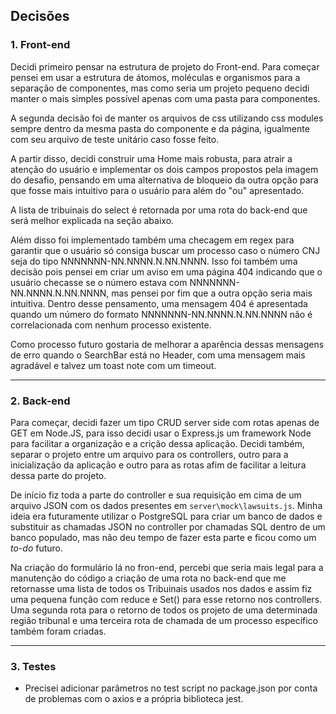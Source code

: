## Decisões 

### 1. Front-end
Decidi primeiro pensar na estrutura de projeto do Front-end. Para começar pensei em usar a estrutura de átomos, moléculas e organismos para a separação de componentes, mas como seria um projeto pequeno decidi manter o mais simples possível apenas com uma pasta para componentes.

A segunda decisão foi de manter os arquivos de css utilizando css modules sempre dentro da mesma pasta do componente e da página, igualmente com seu arquivo de teste unitário caso fosse feito. 

A partir disso, decidi construir uma Home mais robusta, para atrair a atenção do usuário e implementar os dois campos propostos pela imagem do desafio, pensando em uma alternativa de bloqueio da outra opção para que fosse mais intuitivo para o usuário para além do "ou" apresentado.

A lista de tribuinais do select é retornada por uma rota do back-end que será melhor explicada na seção abaixo.

Além disso foi implementado também uma checagem em regex para garantir que o usuário só consiga buscar um processo caso o número CNJ seja do tipo NNNNNNN-NN.NNNN.N.NN.NNNN. Isso foi também uma decisão pois pensei em criar um aviso em uma página 404 indicando que o usuário checasse se o número estava com NNNNNNN-NN.NNNN.N.NN.NNNN, mas pensei por fim que a outra opção seria mais intuitiva.  Dentro desse pensamento, uma mensagem 404 é apresentada quando um número do formato NNNNNNN-NN.NNNN.N.NN.NNNN não é correlacionada com nenhum processo existente.

Como processo futuro gostaria de melhorar a aparência dessas mensagens de erro quando o SearchBar está no Header, com uma mensagem mais agradável e talvez um toast note com um timeout.

-----------------

### 2. Back-end
Para começar, decidi fazer um tipo CRUD server side com rotas apenas de GET em Node.JS, para isso decidi usar o Express.js um framework Node para facilitar a organização e a crição dessa aplicação. Decidi também, separar o projeto entre um arquivo para os controllers, outro para a inicialização da aplicação e outro para as rotas afim de facilitar a leitura dessa parte do projeto.

De início fiz toda a parte do controller e sua requisição em cima de um arquivo JSON com os dados presentes em `server\mock\lawsuits.js`. Minha ideia era futuramente utilizar o PostgreSQL para criar um banco de dados e substituir as chamadas JSON no controller por chamadas SQL dentro de um banco populado, mas não deu tempo de fazer esta parte e ficou como um *to-do* futuro.

Na criação do formulário lá no fron-end, percebi que seria mais legal para a manutenção do código a criação de uma rota no back-end que me retornasse uma lista de todos os Tribuinais usados nos dados e assim fiz uma pequena função com reduce e Set() para esse retorno nos controllers.
Uma segunda rota para o retorno de todos os projeto de uma determinada região tribunal e uma terceira rota de chamada de um processo específico também foram criadas.

--------------------


### 3. Testes

- Precisei adicionar parâmetros no test script no package.json por conta de problemas com o axios e a própria biblioteca jest.
